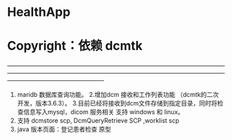 # HealthApp
# Copyright：依赖 dcmtk
————————————————————————————————————————————————————————————————————————————————————————
1. maridb 数据库查询功能。
2.增加dcm 接收和工作列表功能 （dcmtk的二次开发，版本3.6.3）。
3.目前已经将接收到dcm文件存储到指定目录，同时将检查信息写入mysql，dicom 服务相关 支持 windows 和 linux。
4. 支持 dcmstore scp, DcmQueryRetrieve SCP ,worklist scp
5. java 版本页面：登记患者检查 原型
